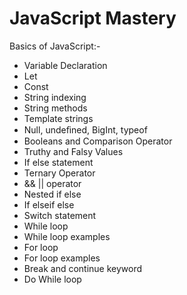 # JavaScript Mastery

Basics of JavaScript:-
- Variable Declaration
- Let
- Const
- String indexing
- String methods
- Template strings
- Null, undeﬁned, BigInt, typeof
- Booleans and Comparison Operator
- Truthy and Falsy Values
- If else statement
- Ternary Operator
- && || operator
- Nested if else
- If elseif else
- Switch statement
- While loop
- While loop examples
- For loop
- For loop examples
- Break and continue keyword
- Do While loop
